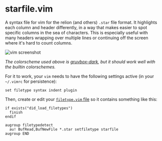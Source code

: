 # starfile.vim

A syntax file for vim for the relion (and others) `.star` file format. It highlights each column and header differently, in a way that makes easier to spot specific columns in the sea of characters. This is especially useful with many headers wrapping over multiple lines or continuing off the screen where it's hard to count columns.

![vim screenshot](https://user-images.githubusercontent.com/23482191/261008259-40055c19-5e81-4e8f-928c-c642086c1d6b.png)

_The colorscheme used above is [gruvbox-dark](https://github.com/gruvbox-community/gruvbox), but it should work well with the builtin colorschemes._

For it to work, your `vim` needs to have the following settings active (in your `~/.vimrc` for persistence):

```vim
set filetype syntax indent plugin
```

Then, create or edit your [`filetype.vim` file](https://vim.fandom.com/wiki/Filetype.vim#File_locations) so it contains something like this:

```vim
if exists("did_load_filetypes")
  finish
endif

augroup filetypedetect
  au! BufRead,BufNewFile *.star setfiletype starfile
augroup END
```
